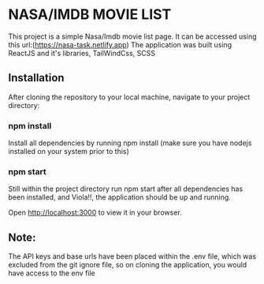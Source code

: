 # NASA/IMDB MOVIE LIST

This project is a simple Nasa/Imdb movie list page. It can be accessed using this url:(https://nasa-task.netlify.app)
The application was built using ReactJS and it's libraries, TailWindCss, SCSS


## Installation

After cloning the repository to your local machine, navigate to your project directory:

### npm install

Install all dependencies by running npm install (make sure you have nodejs installed on your system prior to this)

### npm start

Still within the project directory run npm start after all dependencies has been installed, and Viola!!, the application should be up and running.

Open [http://localhost:3000](http://localhost:3000) to view it in your browser.

## Note:
The API keys and base urls have been placed within the .env file, which was excluded from the git ignore file,
so on cloning the application, you would have access to the env file
